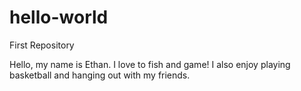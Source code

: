 # hello-world
First Repository

Hello, my name is Ethan. I love to fish and game! I also enjoy playing basketball and hanging out with my friends.
